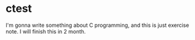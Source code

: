 # ctest

I'm gonna write something about C programming, and this is just exercise note. I will finish this in 2 month.
